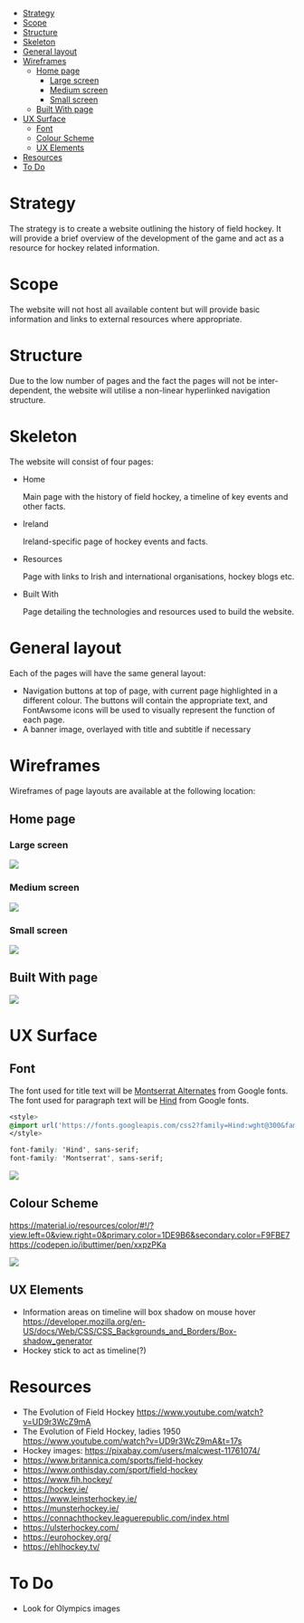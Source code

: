 - [Strategy](#strategy)
- [Scope](#scope)
- [Structure](#structure)
- [Skeleton](#skeleton)
- [General layout](#general-layout)
- [Wireframes](#wireframes)
  - [Home page](#home-page)
    - [Large screen](#large-screen)
    - [Medium screen](#medium-screen)
    - [Small screen](#small-screen)
  - [Built With page](#built-with-page)
- [UX Surface](#ux-surface)
  - [Font](#font)
  - [Colour Scheme](#colour-scheme)
  - [UX Elements](#ux-elements)
- [Resources](#resources)
- [To Do](#to-do)

# Strategy
The strategy is to create a website outlining the history of field hockey. It will provide a brief overview of the development of the game and act as a resource for hockey related information.

# Scope
The website will not host all available content but will provide basic information and links to external resources where appropriate.

# Structure
Due to the low number of pages and the fact the pages will not be inter-dependent, the website will utilise a non-linear hyperlinked navigation structure. 

# Skeleton
The website will consist of four pages:
- Home
  
  Main page with the history of field hockey, a timeline of key events and other facts.
- Ireland

  Ireland-specific page of hockey events and facts.
- Resources

  Page with links to Irish and international organisations, hockey blogs etc.
- Built With

  Page detailing the technologies and resources used to build the website.

# General layout
Each of the pages will have the same general layout:
- Navigation buttons at top of page, with current page highlighted in a different colour. The buttons will contain the appropriate text, and FontAwsome icons will be used to visually represent the function of each page.
- A banner image, overlayed with title and subtitle if necessary

# Wireframes
Wireframes of page layouts are available at the following location:

## Home page
### Large screen
![](hockey_history_wireframe-index.html.jpg)

### Medium screen
![](hockey_history_wireframe-index-medium.jpg)

### Small screen
![](hockey_history_wireframe-index-small.jpg)

## Built With page
![](hockey_history_wireframe-builtwith.html.jpg)

# UX Surface
## Font
The font used for title text will be [Montserrat Alternates](https://fonts.google.com/specimen/Montserrat+Alternates?category=Sans+Serif) from Google fonts. 
The font used for paragraph text will be [Hind](https://fonts.google.com/specimen/Hind ) from Google fonts.

```css
<style>
@import url('https://fonts.googleapis.com/css2?family=Hind:wght@300&family=Montserrat:wght@300&display=swap');
</style>

font-family: 'Hind', sans-serif;
font-family: 'Montserrat', sans-serif;
```

![](font-example.jpg)


## Colour Scheme
https://material.io/resources/color/#!/?view.left=0&view.right=0&primary.color=1DE9B6&secondary.color=F9FBE7 
https://codepen.io/ibuttimer/pen/xxpzPKa 

![](colour-scheme-example.jpg)

## UX Elements
- Information areas on timeline will box shadow on mouse hover
https://developer.mozilla.org/en-US/docs/Web/CSS/CSS_Backgrounds_and_Borders/Box-shadow_generator 
- Hockey stick to act as timeline(?)

# Resources
- The Evolution of Field Hockey https://www.youtube.com/watch?v=UD9r3WcZ9mA 
- The Evolution of Field Hockey, ladies 1950 https://www.youtube.com/watch?v=UD9r3WcZ9mA&t=17s 
- Hockey images: https://pixabay.com/users/malcwest-11761074/ 
- https://www.britannica.com/sports/field-hockey 
- https://www.onthisday.com/sport/field-hockey 
- https://www.fih.hockey/
- https://hockey.ie/
- https://www.leinsterhockey.ie/
- https://munsterhockey.ie/
- https://connachthockey.leaguerepublic.com/index.html
- https://ulsterhockey.com/
- https://eurohockey.org/
- https://ehlhockey.tv/

# To Do
- Look for Olympics images
